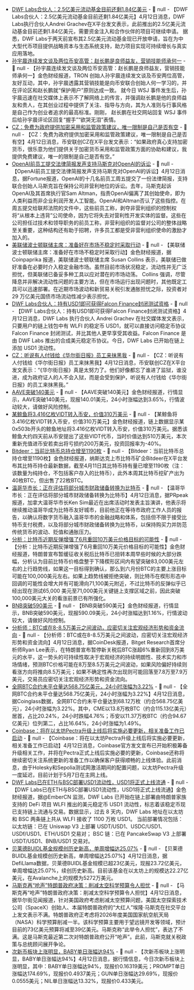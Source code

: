 - [DWF Labs合伙人：2.5亿美元流动基金目前还剩1.84亿美元]() - 📰 null - 【DWF Labs合伙人：2.5亿美元流动基金目前还剩1.84亿美元】4月12日消息，DWF Labs执行合伙人Andrei Grachev在X平台发文表示，此前推出的2.5亿美元流动基金目前还剩1.84亿美元，需要资金注入和合作伙伴的项目可继续申请。 
据悉，DWF Labs于两天前宣布其2.5亿美元流动基金现已开放申请，旨在为中大型代币项目提供战略资本与生态系统支持，助力项目实现可持续增长与真实应用落地。
- [孙宇晨连续发文谈及两位币安高管：赵长鹏是良师益友，营销技能师承何一]() - 📰 null - 【孙宇晨连续发文谈及两位币安高管：赵长鹏是良师益友，营销技能师承何一】金色财经报道，TRON 创始人孙宇晨连续发文谈及币安两位高管，友好互动，其中，孙宇晨透露其营销技能是向币安联合创始人何一学习的，并在评论区和赵长鹏就“保护用户”原则达成一致。 
就今日 WSJ 事件发生后，孙宇晨迅速在社交媒体上表示不了解网络上的传言，并强调赵长鹏是他的良师益友和贵人，在其创业过程中提供了关注、指导与方向，其为人准则与行事风格是自己作为创业者追求的最高标准。刚刚， 赵长鹏在社交网站回复 WSJ 事件后给孙宇晨评论区回复“握手”“欲哭无泪”表情。
- [CZ：免费为政府提供加密采用和监管政策建议，唯一限制是自己是否有空](https://x.com/cz_binance/status/1911025194925203720) - 📰 null - 【CZ：免费为政府提供加密采用和监管政策建议，唯一限制是自己是否有空】4月12日消息，币安联创CZ在X平台发文表示：“如果政府真心支持加密货币，很乐意为他们提供关于加密货币采用和监管政策方面的协助和建议，我提供免费建议，唯一的限制是自己是否有空。”
- [OpenAI前员工提交法律简报发声支持马斯克对OpenAI的诉讼]() - 📰 null - 【OpenAI前员工提交法律简报发声支持马斯克对OpenAI的诉讼】4月12日消息，据Fortune报道，OpenAI的十几名前员工周五提交了一份法律简报，支持联合创始人马斯克旨在保持公司非营利地位的诉讼。去年，马斯克起诉OpenAI及其首席执行官Sam Altman，指责OpenAI偏离了其创始使命，即为人类利益而非企业利润开发人工智能。OpenAI和Altman否认了这些指控。在周五提交给联邦法院的文件中，这些前员工称，剥夺非营利组织的控制权将“从根本上违背”公司使命，因为它将失去对营利性开发实体的监督。这些在公司担任过技术和领导职务的前员工称，非营利组织的监督对公司的整体战略至关重要，这种结构还有助于招聘，许多员工都是受非营利组织使命的激励才加入的。
- [美联储波士顿联储主席：准备好在市场不稳定时采取行动]() - 📰 null - 【美联储波士顿联储主席：准备好在市场不稳定时采取行动】金色财经报道，据 Coinpaprika 报道，美联储波士顿联储主席 Susan Collins 表示，美联储已做好准备在必要时介入稳定金融市场。虽然目前市场状况稳定，流动性并无广泛担忧，但美联储已备妥多种工具以应对潜在的市场动荡。 
Collins 强调，尽管降息并非解决流动性问题的主要方法，但在市场运行出现问题时，其他既定工具可以迅速部署。在近期市场波动和新贸易关税引发通胀担忧之际，投资者对 29 万亿美元国债市场流动性减少表示担忧。
- [DWF Labs合伙人：持有USD1即可获得Falcon Finance封闭测试资格]() - 📰 null - 【DWF Labs合伙人：持有USD1即可获得Falcon Finance封闭测试资格】4月12日消息，DWF Labs 执行合伙人 Andrei Grachev 在社交媒体发文表示，只要用户的链上钱包中有 WLFI 的稳定币 USD1，就可以直接访问稳定币协议 Falcon Finance 封闭测试，并比其他人更早享受其收益。Falcon Finance 是由 DWF Labs 推出的合成美元稳定币协议。今日，DWF Labs 已开始在链上添加 USD1 流动性。
- [CZ：听说有人付钱给《华尔街日报》员工来抹黑我]() - 📰 null - 【CZ：听说有人付钱给《华尔街日报》员工来抹黑我】4月12日消息，币安联创CZ在X平台发文表示：“《华尔街日报》真是太努力了。他们好像都忘了谁进了监狱，谁没进，成为政府证人的人不会入狱，而是会受到保护，听说有人付钱给《华尔街日报》的员工来抹黑我。”
- [AAVE突破140美元]() - 📰 null - 【AAVE突破140美元】金色财经报道，行情显示，AAVE突破140美元，现报140.01美元，24小时涨幅达到3.65%，行情波动较大，请做好风险控制。
- [某鲸鱼将3.416亿枚VIDT转入币安，价值310万美元]() - 📰 null - 【某鲸鱼将3.416亿枚VIDT转入币安，价值310万美元】金色财经报道，链上数据显示某0x503b开头的鲸鱼地址将3.416亿枚VIDT转入币安，价值310万美元。据悉该鲸鱼大约四天前从币安提出了这些VIDT代币，当时价值达到510万美元，本次重新充值进币安若卖出将亏损约200万美元，投资回报率为-40%。
- [Bitdeer：当前比特币总持仓增至1190枚](https://x.com/BitdeerOfficial/status/1910957286643966123) - 📰 null - 【Bitdeer：当前比特币总持仓增至1190枚】金色财经报道，纳斯达克上市比特币矿企Bitdeer在X平台发布其比特币持仓最新数据，截至4月11日其比特币持有量已增至1190枚（注：该数量为纯持仓，不包括客户存入的比特币），此外本周其比特币挖矿产出为40枚BTC，但出售了22枚BTC。
- [温哥华市长：正在评估将部分城市财政储备转换为比特币]() - 📰 null - 【温哥华市长：正在评估将部分城市财政储备转换为比特币】4月12日消息，据PRpeak报道，加拿大温哥华市长Ken Sim最近在出席活动时发表主旨演讲，他表示将继续推动温哥华成为比特币友好城市，目前他正在等待市政府工作人员的报告，以确认将数字货币融入温哥华市的金融战略和体系，包括但不限于接受比特币支付税费，以及将部分城市财政储备转换为比特币，以保持购买力并防范传统货币的波动、贬值和通胀压力。
- [分析：比特币近期反弹增强了6月重回10万美元价格目标的可能性](https://cointelegraph.com/news/bitcoin-100-k-target-back-on-table-after-trump-tariff-pause-supercharges-market-sentiment) - 📰 null - 【分析：比特币近期反弹增强了6月重回10万美元价格目标的可能性】金色财经报道，特朗普宣布暂缓征收关税后比特币已扭转本周早些时候的大部分跌幅，分析认为目前比特币价格盘整于下降楔形区间内有望突破83,000美元左右的上行趋势线，如果这一目标得到确认，那么到六月份BTC的主要上涨目标可能在100,000美元左右。如果上趋势线被拒绝突破，则比特币在楔形形态中回调的可能性会增大并有可能滑向71,100美元附近，不过比特币的反弹似乎已经出现在测试65,000 美元至71,000美元关键链上支撑区域之前，因此突破100,000美元大关的看涨前景已有所强化。
- [BNB突破590美元]() - 📰 null - 【BNB突破590美元】金色财经报道，行情显示，BNB突破590美元，现报590.09美元，24小时涨幅达到1.16%，行情波动较大，请做好风险控制。
- [分析师：BTC或在8-8.5万美元之间波动，应密切关注宏观经济形势和资金流向]() - 📰 null - 【分析师：BTC或在8-8.5万美元之间波动，应密切关注宏观经济形势和资金流向】4月12日消息，据CoinDesk报道，Bitget Research首席分析师Ryan Lee表示，在特朗普宣布暂停新关税后BTC涨超6%重新回到8万美元的水平，这一势头的可持续性取决于宏观经济的持续明朗性、技术实力和市场情绪，预测BTC价格可能在8万至8.5万美元之间波动，如果风险偏好持续则看涨方向将推向8.5万美元；如果不确定性再次出现则可能回落至7.8万至7.9万美元，交易员应密切关注宏观经济形势和资金流向。
- [全网BTC合约未平仓量达568.75亿美元，24小时涨幅为3.22%]() - 📰 null - 【全网BTC合约未平仓量达568.75亿美元，24小时涨幅为3.22%】4月12日消息，据Coinglass数据，全网BTC合约未平仓量达到68.12万枚（约合568.75亿美元），24小时涨幅为3.22%。其中，CME以13.8万枚BTC（约合115.13亿美元）居首，占比20.24%，24小时跌幅4.76%；币安以11.37万枚BTC（约合94.67亿美元）位列第二，占比16.64%，24小时涨幅为1.49%。
- [Coinbase：将在以太坊Pectra升级上线后将实施必要更新，相关准备工作已启动]() - 📰 null - 【Coinbase：将在以太坊Pectra升级上线后将实施必要更新，相关准备工作已启动】4月12日消息，Coinbase官方发文宣布已开始积极筹备升级相关工作，并将在Pectra正式上线后实施必要的更新，Coinbase还称将继续密切关注系统更新的准备工作以确保客户获得顺畅的上线体验。此前消息，由于Holesky和Sepolia测试网激活期间的配置问题，以太坊Pectra升级一度延迟，目前计划于5月7日在主网上线。
- [DWF Labs已在ETH与BSC部署USD1流动性，USD1将正式上线流通](https://x.com/EmberCN/status/1910992743184404970) - 📰 null - 【DWF Labs已在ETH与BSC部署USD1流动性，USD1将正式上线流通】金色财经报道，据@EmberCN 监测，DWF Labs 已开始在链上部署由特朗普家族支持的 DeFi 项目 WLFI 推出的美元稳定币 USD1 流动性，标志着该稳定币现已支持链上流通与交易。数据显示，过去 8 天内，DWF Labs 地址在以太坊和 BSC 两条链上共从 WLFI 接收了 1100 万枚 USD1。 
当前部署情况包括： 
以太坊链：已在 Uniswap V3 上部署 USDT/USD1、USDC/USD1、USDf/USD1、ETH/USD1 交易对； 
BSC 链：已在 PancakeSwap V3 上部署 USDT/USD1、BNB/USD1 交易对。
- [贝莱德BUIDL基金规模创历史新高，单周增幅达25.07%]() - 📰 null - 【贝莱德BUIDL基金规模创历史新高，单周增幅达25.07%】4月12日消息，据DefiLlama数据，贝莱德BUIDL基金规模已超23亿美元，现报23.72亿美元，单周增幅达25.07%，续创历史新高。目前该基金在以太坊上的规模达22.27亿美元，在Avalanche上的规模为5272万美元。
- [马斯克再“呛声”特朗普政府决策：削减太空科学预算令人担忧]() - 📰 null - 【马斯克再“呛声”特朗普政府决策：削减太空科学预算令人担忧】4月12日消息，据华尔街见闻报道，针对美国政府考虑削减太空预算问题，美国太空探索技术公司（SpaceX）创始人、本届特朗普政府的“大红人”埃隆·马斯克在社交平台上发文表示不满。特朗普政府正考虑将2026年度美国国家航空航天局（NASA）科学预算削减一半。该科学预算主要用于望远镜开发等领域，预计目前的73亿美元预算将减至39亿美元。马斯克称“此举令人担忧”，表达了不满。这是马斯克最近第二次对特朗普政府公开“呛声”。此前，马斯克就关税政策与总统顾问展开争论。
- [次新币板块上涨明显，BABY单日涨幅达94%]() - 📰 null - 【次新币板块上涨明显，BABY单日涨幅达94%】4月12日消息，据行情信息，今日次新币板块上涨明显，其中：BABY单日涨幅达94%，现报价0.16319美元；PROMPT单日涨幅达174.69%，现报价0.4937美元；GUN单日涨幅达29.69%，现报价0.0555美元；NIL单日涨幅达13.32%，现报价0.433美元。
